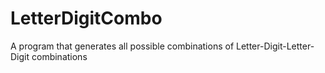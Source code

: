 # LetterDigitCombo
A program that generates all possible combinations of Letter-Digit-Letter-Digit combinations
